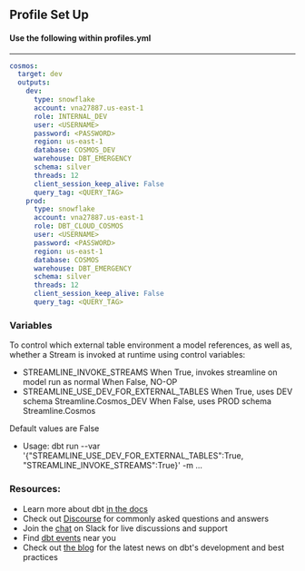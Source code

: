 ## Profile Set Up

#### Use the following within profiles.yml

----

```yml
cosmos:
  target: dev
  outputs:
    dev:
      type: snowflake
      account: vna27887.us-east-1
      role: INTERNAL_DEV
      user: <USERNAME>
      password: <PASSWORD>
      region: us-east-1
      database: COSMOS_DEV
      warehouse: DBT_EMERGENCY
      schema: silver
      threads: 12
      client_session_keep_alive: False
      query_tag: <QUERY_TAG>
    prod:
      type: snowflake
      account: vna27887.us-east-1
      role: DBT_CLOUD_COSMOS
      user: <USERNAME>
      password: <PASSWORD>
      region: us-east-1
      database: COSMOS
      warehouse: DBT_EMERGENCY
      schema: silver
      threads: 12
      client_session_keep_alive: False
      query_tag: <QUERY_TAG>
```
### Variables

To control which external table environment a model references, as well as, whether a Stream is invoked at runtime using control variables:
* STREAMLINE_INVOKE_STREAMS
When True, invokes streamline on model run as normal
When False, NO-OP
* STREAMLINE_USE_DEV_FOR_EXTERNAL_TABLES
When True, uses DEV schema Streamline.Cosmos_DEV
When False, uses PROD schema Streamline.Cosmos

Default values are False

* Usage:
dbt run --var '{"STREAMLINE_USE_DEV_FOR_EXTERNAL_TABLES":True, "STREAMLINE_INVOKE_STREAMS":True}'  -m ...

### Resources:

* Learn more about dbt [in the docs](https://docs.getdbt.com/docs/introduction)
* Check out [Discourse](https://discourse.getdbt.com/) for commonly asked questions and answers
* Join the [chat](https://community.getdbt.com/) on Slack for live discussions and support
* Find [dbt events](https://events.getdbt.com) near you
* Check out [the blog](https://blog.getdbt.com/) for the latest news on dbt's development and best practices
